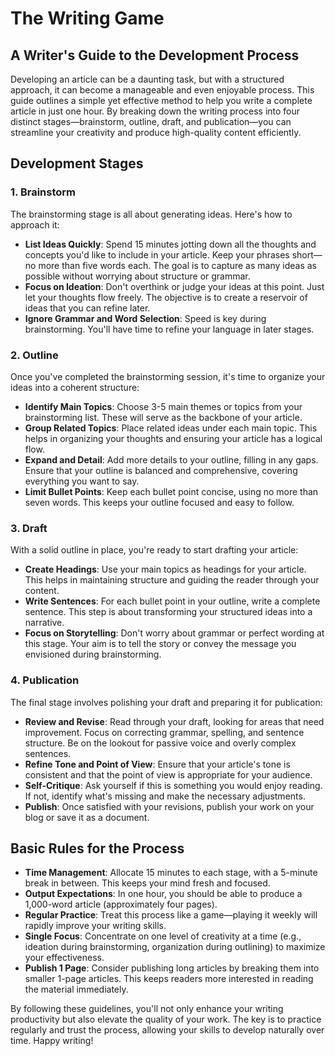 # The Writing Game

## A Writer's Guide to the Development Process

Developing an article can be a daunting task, but with a structured approach, it can become a manageable and even
enjoyable process. This guide outlines a simple yet effective method to help you write a complete article in just one
hour. By breaking down the writing process into four distinct stages—brainstorm, outline, draft, and publication—you can
streamline your creativity and produce high-quality content efficiently.


## Development Stages

### 1. Brainstorm
The brainstorming stage is all about generating ideas. Here's how to approach it:

- **List Ideas Quickly**: Spend 15 minutes jotting down all the thoughts and concepts you'd like to include in your
  article. Keep your phrases short—no more than five words each. The goal is to capture as many ideas as possible
  without worrying about structure or grammar.
- **Focus on Ideation**: Don't overthink or judge your ideas at this point. Just let your thoughts flow freely. The
  objective is to create a reservoir of ideas that you can refine later.
- **Ignore Grammar and Word Selection**: Speed is key during brainstorming. You'll have time to refine your language in
  later stages.

### 2. Outline
Once you've completed the brainstorming session, it's time to organize your ideas into a coherent structure:

- **Identify Main Topics**: Choose 3-5 main themes or topics from your brainstorming list. These will serve as the
  backbone of your article.
- **Group Related Topics**: Place related ideas under each main topic. This helps in organizing your thoughts and
  ensuring your article has a logical flow.
- **Expand and Detail**: Add more details to your outline, filling in any gaps. Ensure that your outline is balanced and
  comprehensive, covering everything you want to say.
- **Limit Bullet Points**: Keep each bullet point concise, using no more than seven words. This keeps your outline
  focused and easy to follow.

### 3. Draft
With a solid outline in place, you're ready to start drafting your article:

- **Create Headings**: Use your main topics as headings for your article. This helps in maintaining structure and
  guiding the reader through your content.
- **Write Sentences**: For each bullet point in your outline, write a complete sentence. This step is about transforming
  your structured ideas into a narrative.
- **Focus on Storytelling**: Don't worry about grammar or perfect wording at this stage. Your aim is to tell the story
  or convey the message you envisioned during brainstorming.

### 4. Publication
The final stage involves polishing your draft and preparing it for publication:

- **Review and Revise**: Read through your draft, looking for areas that need improvement. Focus on correcting grammar,
  spelling, and sentence structure. Be on the lookout for passive voice and overly complex sentences.
- **Refine Tone and Point of View**: Ensure that your article's tone is consistent and that the point of view is
  appropriate for your audience.
- **Self-Critique**: Ask yourself if this is something you would enjoy reading. If not, identify what's missing and make
  the necessary adjustments.
- **Publish**: Once satisfied with your revisions, publish your work on your blog or save it as a document.


## Basic Rules for the Process

- **Time Management**: Allocate 15 minutes to each stage, with a 5-minute break in between. This keeps your mind fresh
  and focused.
- **Output Expectations**: In one hour, you should be able to produce a 1,000-word article (approximately four pages).
- **Regular Practice**: Treat this process like a game—playing it weekly will rapidly improve your writing skills.
- **Single Focus**: Concentrate on one level of creativity at a time (e.g., ideation during brainstorming, organization
  during outlining) to maximize your effectiveness.
- **Publish 1 Page**:  Consider publishing long articles by breaking them into smaller 1-page articles. This keeps
  readers more interested in reading the material immediately.

By following these guidelines, you'll not only enhance your writing productivity but also elevate the quality of your
work. The key is to practice regularly and trust the process, allowing your skills to develop naturally over time. Happy
writing!
